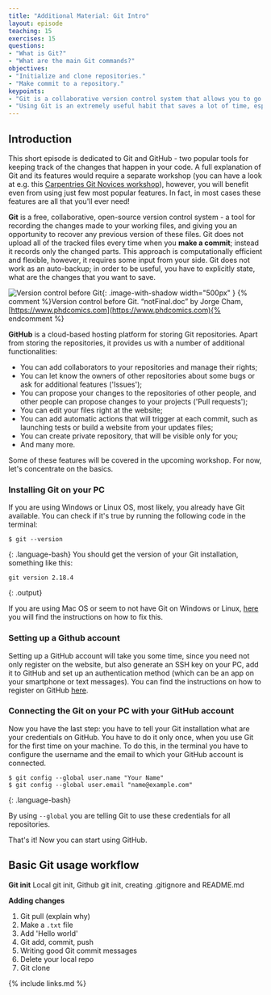 ```yaml
---
title: "Additional Material: Git Intro"
layout: episode
teaching: 15
exercises: 15
questions:
- "What is Git?"
- "What are the main Git commands?"
objectives:
- "Initialize and clone repositories."
- "Make commit to a repository."
keypoints:
- "Git is a collaborative version control system that allows you to go back to any past version of your project."
- "Using Git is an extremely useful habit that saves a lot of time, especially when several people are working on the same project."
---
```


## Introduction
This short episode is dedicated to Git and GitHub - two popular tools for keeping 
track of the changes that happen in your code. A full explanation of Git and its features
would require a separate workshop (you can have a look at e.g. this 
[Carpentries Git Novices workshop](https://swcarpentry.github.io/git-novice/index.html)), however,
you will benefit even from using just few most popular features. In fact, in most cases
these features are all that you'll ever need!

**Git** is a free, collaborative, open-source version control system - a tool for recording the changes made to your
working files, and giving you an opportunity to recover any previous version of these files. 
Git does not upload all of the tracked files every time when you **make a commit**; instead it records only 
the changed parts. This approach is computationally efficient and flexible, however, it requires some input from
your side. Git does not work as an auto-backup; in order to be useful, you have to explicitly state,
what are the changes that you want to save.

![Version control before Git](../fig/phd101212s){: .image-with-shadow width="500px" }
{% comment %}Version control before Git. “notFinal.doc” by Jorge Cham, [https://www.phdcomics.com](https://www.phdcomics.com){% endcomment %}

**GitHub** is a cloud-based hosting platform for storing Git repositories. Apart from storing the repositories,
it provides us with a number of additional functionalities:
- You can add collaborators to your repositories and manage their rights;
- You can let know the owners of other repositories about some bugs or ask for additional features ('Issues');
- You can propose your changes to the repositories of other people, and other people can propose changes to your projects ('Pull requests');
- You can edit your files right at the website;
- You can add automatic actions that will trigger at each commit, such as launching tests or build a website from your updates files;
- You can create private repository, that will be visible only for you;
- And many more.

Some of these features will be covered in the upcoming workshop. For now, let's concentrate on the basics.

### Installing Git on your PC

If you are using Windows or Linux OS, most likely, you already have Git available. 
You can check if it's true by running the following code in the terminal:
~~~
$ git --version
~~~
{: .language-bash}
You should get the version of your Git installation, something like this:
~~~
git version 2.18.4
~~~
{: .output}

If you are using Mac OS or seem to not have Git on Windows or Linux, 
[here](https://carpentries.github.io/workshop-template/install_instructions/#git)
you will find the instructions on how to fix this.

### Setting up a Github account
Setting up a GitHub account will take you some time, since you need not only 
register on the website, but also generate an SSH key on your PC, add it to GitHub
and set up an authentication method (which can be an app on your smartphone or text messages).
You can find the instructions on how to register on 
GitHub [here](https://swcarpentry.github.io/git-novice/index.html#creating-a-github-account).

### Connecting the Git on your PC with your GitHub account
Now you have the last step: you have to tell your Git installation what are your credentials
on GitHub. You have to do it only once, when you use Git for the first time on your machine.
To do this, in the terminal you have to configure the username and the email to which your GitHub
account is connected. 
~~~
$ git config --global user.name "Your Name"
$ git config --global user.email "name@example.com"
~~~
{: .language-bash}

By using `--global` you are telling Git to use these credentials for all repositories.

That's it! Now you can start using GitHub.

## Basic Git usage workflow

**Git init**
Local git init, Github git init, creating .gitignore and README.md

**Adding changes**
1. Git pull (explain why)
2. Make a `.txt` file
3. Add 'Hello world'
4. Git add, commit, push
5. Writing good Git commit messages
6. Delete your local repo
7. Git clone

{% include links.md %}
